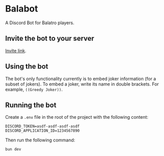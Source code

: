 # Balabot

A Discord Bot for Balatro players.

## Invite the bot to your server

[Invite link](https://discord.com/oauth2/authorize?client_id=1224531149372657767&permissions=2147484672&scope=bot).

## Using the bot

The bot's only functionality currently is to embed joker information (for a subset of jokers).
To embed a joker, write its name in double brackets. For example, `((Greedy Joker))`.

## Running the bot

Create a `.env` file in the root of the project with the following content:

```env
DISCORD_TOKEN=asdf-asdf-asdf-asdf
DISCORD_APPLICATION_ID=1234567890
```

Then run the following command:

```bash
bun dev
```

